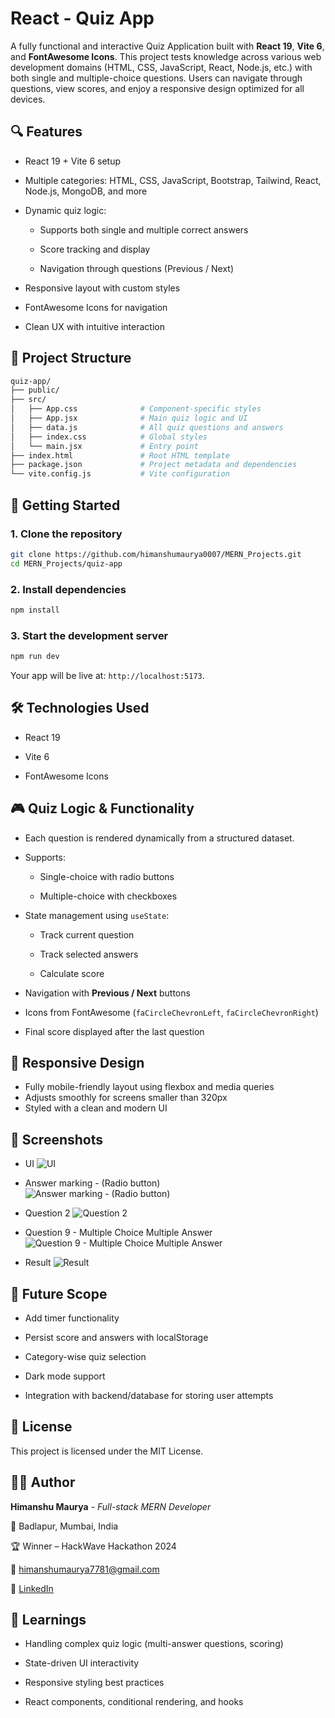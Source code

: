 # React - Quiz App

A fully functional and interactive Quiz Application built with **React 19**, **Vite 6**, and **FontAwesome Icons**. This project tests knowledge across various web development domains (HTML, CSS, JavaScript, React, Node.js, etc.) with both single and multiple-choice questions. Users can navigate through questions, view scores, and enjoy a responsive design optimized for all devices.

## 🔍 Features

- React 19 + Vite 6 setup

- Multiple categories: HTML, CSS, JavaScript, Bootstrap, Tailwind, React, Node.js, MongoDB, and more

- Dynamic quiz logic:

  - Supports both single and multiple correct answers

  - Score tracking and display

  - Navigation through questions (Previous / Next)

- Responsive layout with custom styles

- FontAwesome Icons for navigation

- Clean UX with intuitive interaction

## 📁 Project Structure

```bash
quiz-app/
├── public/
├── src/
│   ├── App.css              # Component-specific styles
│   ├── App.jsx              # Main quiz logic and UI
│   ├── data.js              # All quiz questions and answers
│   ├── index.css            # Global styles
│   └── main.jsx             # Entry point
├── index.html               # Root HTML template
├── package.json             # Project metadata and dependencies
└── vite.config.js           # Vite configuration
```

## 🚀 Getting Started

### 1. Clone the repository

```bash
git clone https://github.com/himanshumaurya0007/MERN_Projects.git
cd MERN_Projects/quiz-app
```

### 2. Install dependencies

```bash
npm install
```

### 3. Start the development server

```bash
npm run dev
```

Your app will be live at: `http://localhost:5173`.

## 🛠️ Technologies Used

- React 19

- Vite 6

- FontAwesome Icons

## 🎮 Quiz Logic & Functionality

- Each question is rendered dynamically from a structured dataset.

- Supports:

  - Single-choice with radio buttons

  - Multiple-choice with checkboxes

- State management using `useState`:

  - Track current question

  - Track selected answers

  - Calculate score

- Navigation with **Previous / Next** buttons

- Icons from FontAwesome (`faCircleChevronLeft`, `faCircleChevronRight`)

- Final score displayed after the last question

## 📱 Responsive Design

- Fully mobile-friendly layout using flexbox and media queries
- Adjusts smoothly for screens smaller than 320px
- Styled with a clean and modern UI

## 📸 Screenshots

- UI
![UI](./readme_images/ui.png)

- Answer marking - (Radio button)  
![Answer marking - (Radio button)](./readme_images/q1ans.png)

- Question 2
![Question 2](./readme_images/q2.png)

- Question 9 - Multiple Choice Multiple Answer
![Question 9 - Multiple Choice Multiple Answer](./readme_images/q9-multiple-ans.png)

- Result
![Result](./readme_images/result.png)

## 📌 Future Scope

- Add timer functionality

- Persist score and answers with localStorage

- Category-wise quiz selection

- Dark mode support

- Integration with backend/database for storing user attempts

## 📜 License

This project is licensed under the MIT License.

## 🧑‍💻 Author

**Himanshu Maurya** - *Full-stack MERN Developer*

📍 Badlapur, Mumbai, India

🏆 Winner – HackWave Hackathon 2024

📧 [himanshumaurya7781@gmail.com](mailto:himanshumaurya7781@gmail.com)

🔗 [LinkedIn](www.linkedin.com/in/himanshumaurya0007)

## 🧠 Learnings

- Handling complex quiz logic (multi-answer questions, scoring)

- State-driven UI interactivity

- Responsive styling best practices

- React components, conditional rendering, and hooks
